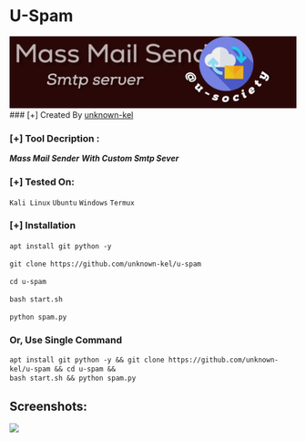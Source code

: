# U-Spam
<img src="project_20220822_1419052-01.png">
### [+] Created By <a href="https://github.com/unknown-kel">unknown-kel</a>

### [+] Tool  Decription :
***Mass Mail Sender***
***With Custom Smtp Sever***
### [+] Tested On:
``Kali Linux``
``Ubuntu``
``Windows``
``Termux``


### [+] Installation

```apt install git python -y```

```git clone https://github.com/unknown-kel/u-spam```

```cd u-spam```

```bash start.sh```

```python spam.py```




### Or, Use Single Command
```
apt install git python -y && git clone https://github.com/unknown-kel/u-spam && cd u-spam &&
bash start.sh && python spam.py
```

## Screenshots:

<img src="Screenshot_20220822-140249.png">


